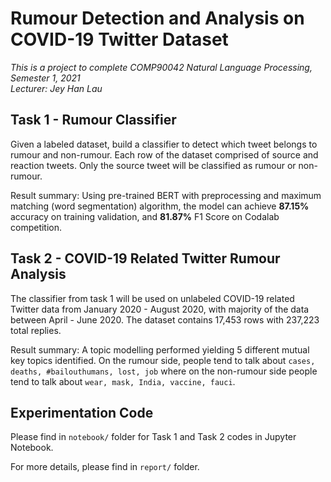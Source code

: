 # Rumour Detection and Analysis on COVID-19 Twitter Dataset
*This is a project to complete COMP90042 Natural Language Processing, Semester 1, 2021*<br/>
*Lecturer: Jey Han Lau*

## Task 1 - Rumour Classifier
Given a labeled dataset, build a classifier to detect which tweet belongs to rumour and non-rumour. Each row of the dataset comprised of source and reaction tweets. Only the source tweet will be classified as rumour or non-rumour.

Result summary: Using pre-trained BERT with preprocessing and maximum matching (word segmentation) algorithm, the model can achieve **87.15%** accuracy on training validation, and **81.87%** F1 Score on Codalab competition.

## Task 2 - COVID-19 Related Twitter Rumour Analysis
The classifier from task 1 will be used on unlabeled COVID-19 related Twitter data from January 2020 - August 2020, with majority of the data between April - June 2020. The dataset contains 17,453 rows with 237,223 total replies.

Result summary: A topic modelling performed yielding 5 different mutual key topics identified. On the rumour side, people tend to talk about `cases, deaths, #bailouthumans, lost, job` where on the non-rumour side people tend to talk about `wear, mask, India, vaccine, fauci`.

## Experimentation Code
Please find in `notebook/` folder for Task 1 and Task 2 codes in Jupyter Notebook.

For more details, please find in `report/` folder.